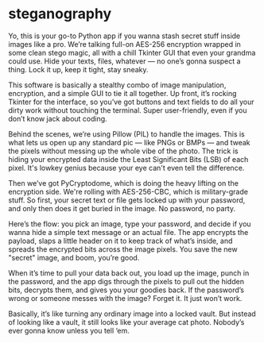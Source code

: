 # steganography
Yo, this is your go-to Python app if you wanna stash secret stuff inside images like a pro. We’re talking full-on AES-256 encryption wrapped in some clean stego magic, all with a chill Tkinter GUI that even your grandma could use. Hide your texts, files, whatever — no one’s gonna suspect a thing. Lock it up, keep it tight, stay sneaky.

This software is basically a stealthy combo of image manipulation, encryption, and a simple GUI to tie it all together. Up front, it’s rocking Tkinter for the interface, so you’ve got buttons and text fields to do all your dirty work without touching the terminal. Super user-friendly, even if you don’t know jack about coding.

Behind the scenes, we’re using Pillow (PIL) to handle the images. This is what lets us open up any standard pic — like PNGs or BMPs — and tweak the pixels without messing up the whole vibe of the photo. The trick is hiding your encrypted data inside the Least Significant Bits (LSB) of each pixel. It's lowkey genius because your eye can't even tell the difference.

Then we’ve got PyCryptodome, which is doing the heavy lifting on the encryption side. We're rolling with AES-256-CBC, which is military-grade stuff. So first, your secret text or file gets locked up with your password, and only then does it get buried in the image. No password, no party.

Here’s the flow: you pick an image, type your password, and decide if you wanna hide a simple text message or an actual file. The app encrypts the payload, slaps a little header on it to keep track of what’s inside, and spreads the encrypted bits across the image pixels. You save the new "secret" image, and boom, you’re good.

When it’s time to pull your data back out, you load up the image, punch in the password, and the app digs through the pixels to pull out the hidden bits, decrypts them, and gives you your goodies back. If the password’s wrong or someone messes with the image? Forget it. It just won’t work.

Basically, it’s like turning any ordinary image into a locked vault. But instead of looking like a vault, it still looks like your average cat photo. Nobody’s ever gonna know unless you tell ‘em.
